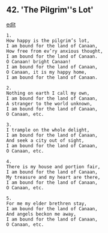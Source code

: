 
## 42.  'The Pilgrim''s Lot'
[edit](https://docs.google.com/document/d/1JoltT2eYwaVRA-ToQ_dBevscXmGSdoZf/edit?mode=html)



    1. 
    How happy is the pilgrim’s lot, 
    I am bound for the land of Canaan, 
    How free from ev’ry anxious thought, 
    I am bound for the land of Canaan. 
    O Canaan! bright Canaan! 
    I am bound for the land of Canaan, 
    O Canaan, it is my happy home, 
    I am bound for the land of Canaan.

    2. 
    Nothing on earth I call my own, 
    I am bound for the land of Canaan, 
    A stranger to the world unknown, 
    I am bound for the land of Canaan, 
    O Canaan, etc.

    3. 
    I trample on the whole delight, 
    I am bound for the land of Canaan, 
    And seek a city out of sight, 
    I am bound for the land of Canaan, 
    O Canaan, etc.

    4. 
    There is my house and portion fair, 
    I am bound for the land of Canaan, 
    My treasure and my heart are there, 
    I am bound for the land of Canaan, 
    O Canaan, etc.

    5. 
    For me my elder brethren stay, 
    I am bound for the land of Canaan, 
    And angels beckon me away, 
    I am bound for the land of Canaan, 
    O Canaan, etc.
